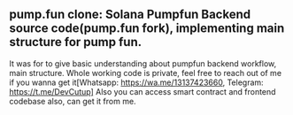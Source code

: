 ## pump.fun clone: Solana Pumpfun Backend source code(pump.fun fork), implementing main structure for pump fun.

It was for to give basic understanding about pumpfun backend workflow, main structure.
Whole working code is private, feel free to reach out of me if you wanna get it[Whatsapp: https://wa.me/13137423660, Telegram: https://t.me/DevCutup]
Also you can access smart contract and frontend codebase also, can get it from me.
